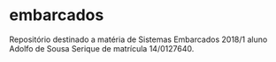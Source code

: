 # embarcados
Repositório destinado a matéria de Sistemas Embarcados 2018/1 aluno Adolfo de Sousa Serique de matrícula 14/0127640.
